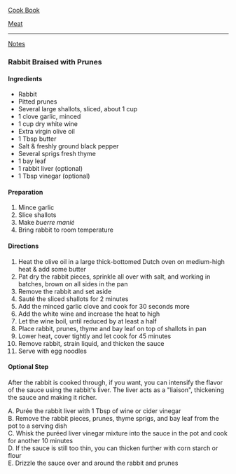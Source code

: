 [Cook Book](https://github.com/vmsmith/CookBook/blob/master/README.md)  

[Meat](https://github.com/vmsmith/CookBook/blob/master/meat.md)  

-----  

[Notes](https://github.com/vmsmith/CookBook/blob/master/notes.md)  

### Rabbit Braised with Prunes  

#### Ingredients  

* Rabbit  
* Pitted prunes  
* Several large shallots, sliced, about 1 cup
* 1 clove garlic, minced  
* 1 cup dry white wine   
* Extra virgin olive oil  
* 1 Tbsp butter  
* Salt & freshly ground black pepper  
* Several sprigs fresh thyme  
* 1 bay leaf  
* 1 rabbit liver (optional)  
* 1 Tbsp vinegar (optional)  

#### Preparation  

1. Mince garlic  
2. Slice shallots  
3. Make *buerre manié* 
3. Bring rabbit to room temperature  

#### Directions  

1. Heat the olive oil in a large thick-bottomed Dutch oven on medium-high heat & add some butter  
2. Pat dry the rabbit pieces, sprinkle all over with salt, and working in batches, brown on all sides in the pan  
3. Remove the rabbit and set aside  
4. Sauté the sliced shallots for 2 minutes  
5. Add the minced garlic clove and cook for 30 seconds more  
6. Add the white wine and increase the heat to high  
7. Let the wine boil, until reduced by at least a half  
8. Place rabbit, prunes, thyme and bay leaf on top of shallots in pan  
9. Lower heat, cover tightly and let cook for 45 minutes  
10. Remove rabbit, strain liquid, and thicken the sauce  
11. Serve with egg noodles  

#### Optional Step

After the rabbit is cooked through, if you want, you can intensify the flavor of the sauce using the rabbit's liver. The liver acts as a "liaison", thickening the sauce and making it richer.  

A. Purée the rabbit liver with 1 Tbsp of wine or cider vinegar     
B. Remove the rabbit pieces, prunes, thyme sprigs, and bay leaf from the pot to a serving dish   
C. Whisk the puréed liver vinegar mixture into the sauce in the pot and cook for another 10 minutes   
D. If the sauce is still too thin, you can thicken further with corn starch or flour  
E. Drizzle the sauce over and around the rabbit and prunes  

